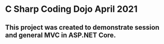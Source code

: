 # C Sharp Coding Dojo April 2021
## This project was created to demonstrate session and general MVC in ASP.NET Core.
